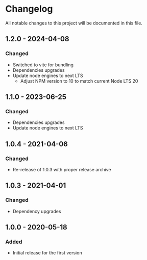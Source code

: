 <!--
  - SPDX-FileCopyrightText: 2020 Nextcloud GmbH and Nextcloud contributors
  - SPDX-License-Identifier: GPL-3.0-or-later
-->
# Changelog

All notable changes to this project will be documented in this file.

## 1.2.0 - 2024-04-08
### Changed
- Switched to vite for bundling
- Dependencies upgrades
- Update node engines to next LTS
  - Adjust NPM version to 10 to match current Node LTS 20

## 1.1.0 - 2023-06-25
### Changed
- Dependencies upgrades
- Update node engines to next LTS

## 1.0.4 - 2021-04-06
### Changed
- Re-release of 1.0.3 with proper release archive

## 1.0.3 - 2021-04-01
### Changed
- Dependency upgrades

## 1.0.0 - 2020-05-18
### Added
- Initial release for the first version
